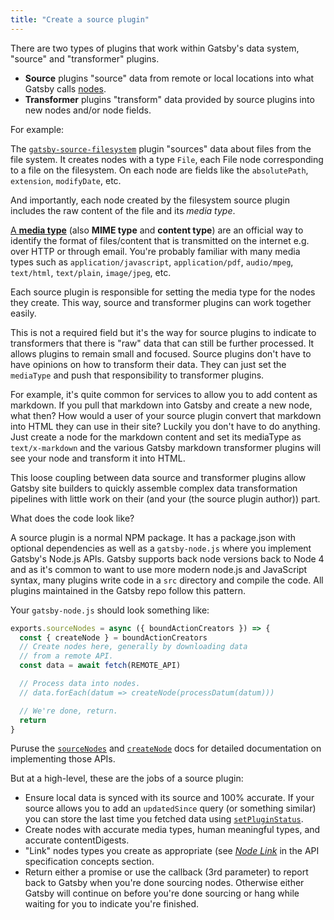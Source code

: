 ```yaml
---
title: "Create a source plugin"
---
```


There are two types of plugins that work within Gatsby's data system, "source" and "transformer" plugins.

* **Source** plugins "source" data from remote or local locations into what Gatsby calls [nodes](/docs/node-interface/).
* **Transformer** plugins "transform" data provided by source plugins into new nodes and/or node fields.

For example:

The [`gatsby-source-filesystem`](/docs/packages/gatsby-source-filesystem/)
plugin "sources" data about files from the file system. It creates nodes with
a type `File`, each File node corresponding to a file on the filesystem. On
each node are fields like the `absolutePath`, `extension`, `modifyDate`, etc.

And importantly, each node created by the filesystem source plugin includes the
raw content of the file and its *media type*.

[A **media type**](https://en.wikipedia.org/wiki/Media_type) (also **MIME
type** and **content type**) are an official way to identify the format of
files/content that is transmitted on the internet e.g. over HTTP or through
email. You're probably familiar with many media types such as `application/javascript`,
`application/pdf`, `audio/mpeg`, `text/html`, `text/plain`, `image/jpeg`, etc.

Each source plugin is responsible for setting the media type for the nodes they
create. This way, source and transformer plugins can work together easily.

This is not a required field but it's the way for source plugins to indicate to
transformers that there is "raw" data that can still be further processed. It
allows plugins to remain small and focused. Source plugins don't have to have
opinions on how to transform their data. They can just set the `mediaType` and
push that responsibility to transformer plugins.

For example, it's quite common for services to allow you to add content as markdown.
If you pull that markdown into Gatsby and create a new node, what then? How would
a user of your source plugin convert that markdown into HTML they can use in
their site? Luckily you don't have to do anything. Just create a node for the markdown
content and set its mediaType as `text/x-markdown` and the various Gatsby markdown transformer
plugins will see your node and transform it into HTML.

This loose coupling between data source and transformer plugins allow Gatsby site
builders to quickly assemble complex data transformation pipelines with little
work on their (and your (the source plugin author)) part.

What does the code look like?

A source plugin is a normal NPM package. It has a package.json with optional
dependencies as well as a `gatsby-node.js` where you implement Gatsby's Node.js
APIs. Gatsby supports back node versions back to Node 4 and as it's common to
want to use more modern node.js and JavaScript syntax, many plugins write code
in a `src` directory and compile the code. All plugins maintained in the Gatsby
repo follow this pattern.

Your `gatsby-node.js` should look something like:

```javascript
exports.sourceNodes = async ({ boundActionCreators }) => {
  const { createNode } = boundActionCreators
  // Create nodes here, generally by downloading data
  // from a remote API.
  const data = await fetch(REMOTE_API)

  // Process data into nodes.
  // data.forEach(datum => createNode(processDatum(datum)))

  // We're done, return.
  return
}
```

Puruse the [`sourceNodes`](/docs/node-apis/#sourceNodes) and
[`createNode`](/docs/bound-action-creators/#createNode) docs for detailed documentation
on implementing those APIs.

But at a high-level, these are the jobs of a source plugin:

* Ensure local data is synced with its source and 100% accurate. If your
source allows you to add an `updatedSince` query (or something similar) you
can store the last time you fetched data using [`setPluginStatus`](/docs/bound-action-creators/#setPluginStatus).
* Create nodes with accurate media types, human meaningful types, and accurate contentDigests.
* "Link" nodes types you create as appropriate (see [*Node
Link*](/docs/api-specification/) in the API specification concepts section.
* Return either a promise or use the callback (3rd parameter) to report
back to Gatsby when you're done sourcing nodes. Otherwise either Gatsby will continue on before
you're done sourcing or hang while waiting for you to indicate you're finished.
